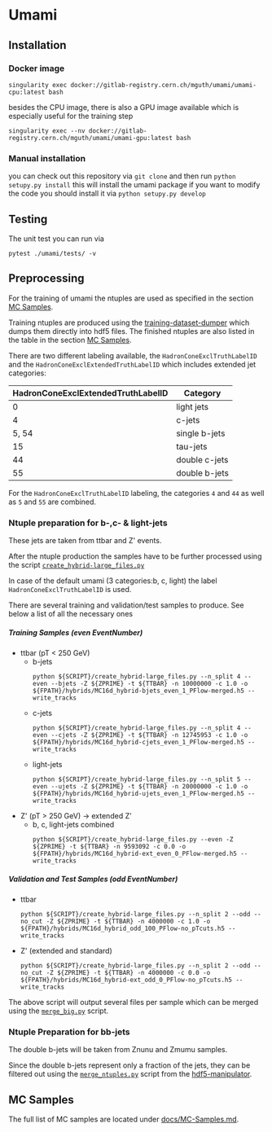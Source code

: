 Umami
==============

Installation
-------------

### Docker image

```
singularity exec docker://gitlab-registry.cern.ch/mguth/umami/umami-cpu:latest bash
```
besides the CPU image, there is also a GPU image available which is especially useful for the training step
```
singularity exec --nv docker://gitlab-registry.cern.ch/mguth/umami/umami-gpu:latest bash
```

### Manual installation

you can check out this repository via `git clone` and then run
```python setupy.py install```
this will install the umami package
if you want to modify the code you should install it via
```python setupy.py develop```

## Testing
The unit test you can run via
```
pytest ./umami/tests/ -v
```
Preprocessing
---------------
For the training of umami the ntuples are used as specified in the section [MC Samples](#mc-samples).

Training ntuples are produced using the [training-dataset-dumper](https://gitlab.cern.ch/atlas-flavor-tagging-tools/training-dataset-dumper) which dumps them directly into hdf5 files. The finished ntuples are also listed in the table in the section [MC Samples](#mc-samples).

There are two different labeling available, the ```HadronConeExclTruthLabelID``` and the ```HadronConeExclExtendedTruthLabelID``` which includes extended jet categories:

| HadronConeExclExtendedTruthLabelID | Category    |
| ------------- | ---------------- |
| 0            | light jets   |
| 4            | c-jets   | 
| 5, 54            | single b-jets   | 
| 15            | tau-jets   | 
| 44            | double c-jets   | 
| 55            | double b-jets   | 

For the ```HadronConeExclTruthLabelID``` labeling, the categories `4` and `44` as well as `5` and `55` are combined.

### Ntuple preparation for b-,c- & light-jets
These jets are taken from ttbar and Z' events.

After the ntuple production the samples have to be further processed using the script [```create_hybrid-large_files.py```](https://gitlab.cern.ch/atlas-flavor-tagging-tools/training-dataset-dumper/blob/master/create_hybrid-large_files.py)

In case of the default umami (3 categories:b, c, light) the label ```HadronConeExclTruthLabelID``` is used.

There are several training and validation/test samples to produce. See below a list of all the necessary ones

##### Training Samples (even EventNumber)
* ttbar (pT < 250 GeV)
    * b-jets
        ```
        python ${SCRIPT}/create_hybrid-large_files.py --n_split 4 --even --bjets -Z ${ZPRIME} -t ${TTBAR} -n 10000000 -c 1.0 -o ${FPATH}/hybrids/MC16d_hybrid-bjets_even_1_PFlow-merged.h5 --write_tracks 
        ```
    * c-jets
        ```
        python ${SCRIPT}/create_hybrid-large_files.py --n_split 4 --even --cjets -Z ${ZPRIME} -t ${TTBAR} -n 12745953 -c 1.0 -o ${FPATH}/hybrids/MC16d_hybrid-cjets_even_1_PFlow-merged.h5 --write_tracks
        ```
    * light-jets
        ```
        python ${SCRIPT}/create_hybrid-large_files.py --n_split 5 --even --ujets -Z ${ZPRIME} -t ${TTBAR} -n 20000000 -c 1.0 -o ${FPATH}/hybrids/MC16d_hybrid-ujets_even_1_PFlow-merged.h5 --write_tracks
        ```
* Z' (pT > 250 GeV) -> extended Z'
    * b, c, light-jets combined 
        ```
        python ${SCRIPT}/create_hybrid-large_files.py --even -Z ${ZPRIME} -t ${TTBAR} -n 9593092 -c 0.0 -o ${FPATH}/hybrids/MC16d_hybrid-ext_even_0_PFlow-merged.h5 --write_tracks
        ```


##### Validation and Test Samples (odd EventNumber)
* ttbar
    ```
    python ${SCRIPT}/create_hybrid-large_files.py --n_split 2 --odd --no_cut -Z ${ZPRIME} -t ${TTBAR} -n 4000000 -c 1.0 -o ${FPATH}/hybrids/MC16d_hybrid_odd_100_PFlow-no_pTcuts.h5 --write_tracks
    ```
* Z' (extended and standard)
    ```
    python ${SCRIPT}/create_hybrid-large_files.py --n_split 2 --odd --no_cut -Z ${ZPRIME} -t ${TTBAR} -n 4000000 -c 0.0 -o ${FPATH}/hybrids/MC16d_hybrid-ext_odd_0_PFlow-no_pTcuts.h5 --write_tracks
    ```

The above script will output several files per sample which can be merged using the [```merge_big.py```](https://gitlab.cern.ch/mguth/hdf5_manipulator/blob/master/merge_big.py) script.



### Ntuple Preparation for bb-jets
The double b-jets will be taken from Znunu and Zmumu samples.


Since the double b-jets represent only a fraction of the jets, they can be filtered out using the [```merge_ntuples.py```](https://gitlab.cern.ch/mguth/hdf5_manipulator/blob/master/merge_ntuples.py) script from the [hdf5-manipulator](https://gitlab.cern.ch/mguth/hdf5_manipulator).



## MC Samples

The full list of MC samples are located under [docs/MC-Samples.md](https://gitlab.cern.ch/mguth/umami/-/blob/master/docs/MC-Samples.md).

